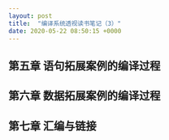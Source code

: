 ```yaml
---
layout: post
title:  "编译系统透视读书笔记（3）"
date: 2020-05-22 08:50:15 +0000   
---
```


第五章 语句拓展案例的编译过程
------

第六章 数据拓展案例的编译过程
------

第七章 汇编与链接
------

